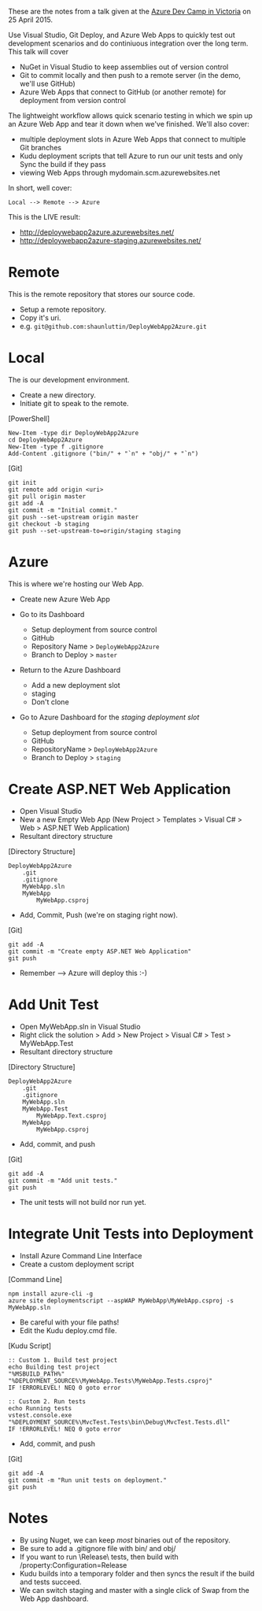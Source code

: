 These are the notes from a talk given at the [Azure Dev Camp in Victoria](http://www.meetup.com/Victoria-App-Developer/events/221644488/) on 25 April 2015. 

Use Visual Studio, Git Deploy, and Azure Web Apps to quickly test out development scenarios and do continiuous integration over the long term. This talk will cover 

* NuGet in Visual Studio to keep assemblies out of version control
* Git to commit locally and then push to a remote server (in the demo, we'll use GitHub) 
* Azure Web Apps that connect to GitHub (or another remote) for deployment from version control

The lightweight workflow allows quick scenario testing in which we spin up an Azure Web App and tear it down when we've finished. We'll also cover:

* multiple deployment slots in Azure Web Apps that connect to multiple Git branches
* Kudu deployment scripts that tell Azure to run our unit tests and only Sync the build if they pass
* viewing Web Apps through mydomain.scm.azurewebsites.net

In short, well cover:

    Local --> Remote --> Azure

This is the LIVE result:

* http://deploywebapp2azure.azurewebsites.net/
* http://deploywebapp2azure-staging.azurewebsites.net/

# Remote

This is the remote repository that stores our source code.

* Setup a remote repository. 
* Copy it's uri.
* e.g. `git@github.com:shaunluttin/DeployWebApp2Azure.git`

# Local

The is our development environment.

* Create a new directory. 
* Initiate git to speak to the remote.

[PowerShell]

    New-Item -type dir DeployWebApp2Azure
    cd DeployWebApp2Azure
    New-Item -type f .gitignore
    Add-Content .gitignore ("bin/" + "`n" + "obj/" + "`n")
    
[Git]

    git init
    git remote add origin <uri>
    git pull origin master
    git add -A
    git commit -m "Initial commit."
    git push --set-upstream origin master
    git checkout -b staging
    git push --set-upstream-to=origin/staging staging

# Azure

This is where we're hosting our Web App.

* Create new Azure Web App

* Go to its Dashboard 
    * Setup deployment from source control
    * GitHub
    * Repository Name > `DeployWebApp2Azure`
    * Branch to Deploy > `master`

* Return to the Azure Dashboard
    * Add a new deployment slot
    * staging 
    * Don't clone

* Go to Azure Dashboard for the *staging deployment slot*
    * Setup deployment from source control
    * GitHub
    * RepositoryName > `DeployWebApp2Azure`
    * Branch to Deploy > `staging`

# Create ASP.NET Web Application

* Open Visual Studio
* New a new Empty Web App (New Project > Templates > Visual C# > Web > ASP.NET Web Application)
* Resultant directory structure

[Directory Structure]

    DeployWebApp2Azure
        .git
        .gitignore
        MyWebApp.sln
        MyWebApp
            MyWebApp.csproj
            
* Add, Commit, Push (we're on staging right now).

[Git]

    git add -A
    git commit -m "Create empty ASP.NET Web Application"
    git push

* Remember --> Azure will deploy this :-)

# Add Unit Test 

* Open MyWebApp.sln in Visual Studio
* Right click the solution > Add > New Project > Visual C# > Test > MyWebApp.Test
* Resultant directory structure

[Directory Structure]

    DeployWebApp2Azure
        .git
        .gitignore
        MyWebApp.sln
        MyWebApp.Test
            MyWebApp.Text.csproj
        MyWebApp
            MyWebApp.csproj
    
* Add, commit, and push

[Git]

    git add -A
    git commit -m "Add unit tests."
    git push

* The unit tests will not build nor run yet. 

# Integrate Unit Tests into Deployment

* Install Azure Command Line Interface
* Create a custom deployment script

[Command Line]

    npm install azure-cli -g
    azure site deploymentscript --aspWAP MyWebApp\MyWebApp.csproj -s MyWebApp.sln

* Be careful with your file paths!
* Edit the Kudu deploy.cmd file.

[Kudu Script]

    :: Custom 1. Build test project
    echo Building test project
    "%MSBUILD_PATH%" "%DEPLOYMENT_SOURCE%\MyWebApp.Tests\MyWebApp.Tests.csproj"
    IF !ERRORLEVEL! NEQ 0 goto error

    :: Custom 2. Run tests
    echo Running tests
    vstest.console.exe "%DEPLOYMENT_SOURCE%\MvcTest.Tests\bin\Debug\MvcTest.Tests.dll"
    IF !ERRORLEVEL! NEQ 0 goto error

* Add, commit, and push

[Git]

    git add -A
    git commit -m "Run unit tests on deployment."
    git push

# Notes

* By using Nuget, we can keep *most* binaries out of the repository.
* Be sure to add a .gitignore file with bin/ and obj/
* If you want to run \Release\ tests, then build with /property:Configuration=Release
* Kudu builds into a temporary folder and then syncs the result if the build and tests succeed.
* We can switch staging and master with a single click of Swap from the Web App dashboard.
